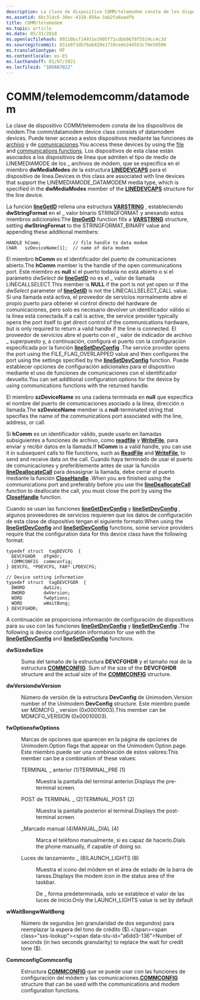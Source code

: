 ```yaml
---
description: La clase de dispositivo COMM/telemodem consta de los dispositivos de módem.
ms.assetid: 6bc314c6-30ec-4318-856a-3ab2fa6aadfb
title: COMM/telemodem
ms.topic: article
ms.date: 05/31/2018
ms.openlocfilehash: 89210bcf14931e3905f71cdbb8678f5519cc4c3d
ms.sourcegitcommit: 831e8f3db78ab820e1710cede244553c70e50500
ms.translationtype: MT
ms.contentlocale: es-ES
ms.lasthandoff: 01/07/2021
ms.locfileid: "105687022"
---
```

# <a name="commdatamodem"></a><span data-ttu-id="a6dd3-103">COMM/telemodem</span><span class="sxs-lookup"><span data-stu-id="a6dd3-103">comm/datamodem</span></span>

<span data-ttu-id="a6dd3-104">La clase de dispositivo COMM/telemodem consta de los dispositivos de módem.</span><span class="sxs-lookup"><span data-stu-id="a6dd3-104">The comm/datamodem device class consists of datamodem devices.</span></span> <span data-ttu-id="a6dd3-105">Puede tener acceso a estos dispositivos mediante las funciones de [archivo](/windows/desktop/FileIO/file-management-functions) y de [comunicaciones](/windows/desktop/DevIO/communications-functions).</span><span class="sxs-lookup"><span data-stu-id="a6dd3-105">You access these devices by using the [file](/windows/desktop/FileIO/file-management-functions) and [communications functions](/windows/desktop/DevIO/communications-functions).</span></span> <span data-ttu-id="a6dd3-106">Los dispositivos de esta clase están asociados a los dispositivos de línea que admiten el tipo de medio de LINEMEDIAMODE de los \_ archivos de módem, que se especifica en el miembro **dwMediaModes** de la estructura [**LINEDEVCAPS**](/windows/desktop/api/Tapi/ns-tapi-linedevcaps) para el dispositivo de línea.</span><span class="sxs-lookup"><span data-stu-id="a6dd3-106">Devices in this class are associated with line devices that support the LINEMEDIAMODE\_DATAMODEM media type, which is specified in the **dwMediaModes** member of the [**LINEDEVCAPS**](/windows/desktop/api/Tapi/ns-tapi-linedevcaps) structure for the line device.</span></span>

<span data-ttu-id="a6dd3-107">La función [**lineGetID**](/windows/desktop/api/Tapi/nf-tapi-linegetid) rellena una estructura [**VARSTRING**](/windows/desktop/api/Tapi/ns-tapi-varstring) , estableciendo **dwStringFormat** en el \_ valor binario STRINGFORMAT y anexando estos miembros adicionales:</span><span class="sxs-lookup"><span data-stu-id="a6dd3-107">The [**lineGetID**](/windows/desktop/api/Tapi/nf-tapi-linegetid) function fills a [**VARSTRING**](/windows/desktop/api/Tapi/ns-tapi-varstring) structure, setting **dwStringFormat** to the STRINGFORMAT\_BINARY value and appending these additional members:</span></span>

``` syntax
HANDLE hComm;            // file handle to data modem
CHAR   szDeviceName[1];  // name of data modem
```

<span data-ttu-id="a6dd3-108">El miembro **hComm** es el identificador del puerto de comunicaciones abierto.</span><span class="sxs-lookup"><span data-stu-id="a6dd3-108">The **hComm** member is the handle of the open communications port.</span></span> <span data-ttu-id="a6dd3-109">Este miembro es **null** si el puerto todavía no está abierto o si el parámetro *dwSelect* de [**lineGetID**](/windows/desktop/api/Tapi/nf-tapi-linegetid) no es el \_ valor de llamada LINECALLSELECT.</span><span class="sxs-lookup"><span data-stu-id="a6dd3-109">This member is **NULL** if the port is not yet open or if the *dwSelect* parameter of [**lineGetID**](/windows/desktop/api/Tapi/nf-tapi-linegetid) is not the LINECALLSELECT\_CALL value.</span></span> <span data-ttu-id="a6dd3-110">Si una llamada está activa, el proveedor de servicios normalmente abre el propio puerto para obtener el control directo del hardware de comunicaciones, pero solo es necesario devolver un identificador válido si la línea está conectada.</span><span class="sxs-lookup"><span data-stu-id="a6dd3-110">If a call is active, the service provider typically opens the port itself to get direct control of the communications hardware, but is only required to return a valid handle if the line is connected.</span></span> <span data-ttu-id="a6dd3-111">El proveedor de servicios abre el puerto con el \_ valor de indicador de archivo \_ superpuesto y, a continuación, configura el puerto con la configuración especificada por la función [**lineSetDevConfig**](/windows/desktop/api/Tapi/nf-tapi-linesetdevconfig) .</span><span class="sxs-lookup"><span data-stu-id="a6dd3-111">The service provider opens the port using the FILE\_FLAG\_OVERLAPPED value and then configures the port using the settings specified by the [**lineSetDevConfig**](/windows/desktop/api/Tapi/nf-tapi-linesetdevconfig) function.</span></span> <span data-ttu-id="a6dd3-112">Puede establecer opciones de configuración adicionales para el dispositivo mediante el uso de funciones de comunicaciones con el identificador devuelto.</span><span class="sxs-lookup"><span data-stu-id="a6dd3-112">You can set additional configuration options for the device by using communications functions with the returned handle.</span></span>

<span data-ttu-id="a6dd3-113">El miembro **szDeviceName** es una cadena terminada en **null** que especifica el nombre del puerto de comunicaciones asociado a la línea, dirección o llamada.</span><span class="sxs-lookup"><span data-stu-id="a6dd3-113">The **szDeviceName** member is a **null**-terminated string that specifies the name of the communications port associated with the line, address, or call.</span></span>

<span data-ttu-id="a6dd3-114">Si **hComm** es un identificador válido, puede usarlo en llamadas subsiguientes a funciones de archivo, como [**readfile**](/windows/desktop/api/fileapi/nf-fileapi-readfile) y [**WriteFile**](/windows/desktop/api/fileapi/nf-fileapi-writefile), para enviar y recibir datos en la llamada.</span><span class="sxs-lookup"><span data-stu-id="a6dd3-114">If **hComm** is a valid handle, you can use it in subsequent calls to file functions, such as [**ReadFile**](/windows/desktop/api/fileapi/nf-fileapi-readfile) and [**WriteFile**](/windows/desktop/api/fileapi/nf-fileapi-writefile), to send and receive data on the call.</span></span> <span data-ttu-id="a6dd3-115">Cuando haya terminado de usar el puerto de comunicaciones y preferiblemente antes de usar la función [**lineDeallocateCall**](/windows/desktop/api/Tapi/nf-tapi-linedeallocatecall) para desasignar la llamada, debe cerrar el puerto mediante la función [**CloseHandle**](/windows/desktop/api/handleapi/nf-handleapi-closehandle) .</span><span class="sxs-lookup"><span data-stu-id="a6dd3-115">When you are finished using the communications port and preferably before you use the [**lineDeallocateCall**](/windows/desktop/api/Tapi/nf-tapi-linedeallocatecall) function to deallocate the call, you must close the port by using the [**CloseHandle**](/windows/desktop/api/handleapi/nf-handleapi-closehandle) function.</span></span>

<span data-ttu-id="a6dd3-116">Cuando se usan las funciones [**lineGetDevConfig**](/windows/desktop/api/Tapi/nf-tapi-linegetdevconfig) y [**lineSetDevConfig**](/windows/desktop/api/Tapi/nf-tapi-linesetdevconfig) , algunos proveedores de servicios requieren que los datos de configuración de esta clase de dispositivo tengan el siguiente formato:</span><span class="sxs-lookup"><span data-stu-id="a6dd3-116">When using the [**lineGetDevConfig**](/windows/desktop/api/Tapi/nf-tapi-linegetdevconfig) and [**lineSetDevConfig**](/windows/desktop/api/Tapi/nf-tapi-linesetdevconfig) functions, some service providers require that the configuration data for this device class have the following format:</span></span>

``` syntax
typedef struct  tagDEVCFG  {
  DEVCFGHDR   dfgHdr;
  COMMCONFIG  commconfig;
} DEVCFG, *PDEVCFG, FAR* LPDEVCFG;

// Device setting information
typedef struct  tagDEVCFGDR  {
  DWORD       dwSize;
  DWORD       dwVersion;
  WORD        fwOptions;
  WORD        wWaitBong;
} DEVCFGHDR;
```

<span data-ttu-id="a6dd3-117">A continuación se proporciona información de configuración de dispositivos para su uso con las funciones [**lineGetDevConfig**](/windows/desktop/api/Tapi/nf-tapi-linegetdevconfig) y [**lineSetDevConfig**](/windows/desktop/api/Tapi/nf-tapi-linesetdevconfig) .</span><span class="sxs-lookup"><span data-stu-id="a6dd3-117">The following is device configuration information for use with the [**lineGetDevConfig**](/windows/desktop/api/Tapi/nf-tapi-linegetdevconfig) and [**lineSetDevConfig**](/windows/desktop/api/Tapi/nf-tapi-linesetdevconfig) functions.</span></span>

<dl> <dt>

<span data-ttu-id="a6dd3-118"><span id="dwSize"></span><span id="dwsize"></span><span id="DWSIZE"></span>**dwSize**</span><span class="sxs-lookup"><span data-stu-id="a6dd3-118"><span id="dwSize"></span><span id="dwsize"></span><span id="DWSIZE"></span>**dwSize**</span></span>
</dt> <dd>

<span data-ttu-id="a6dd3-119">Suma del tamaño de la estructura **DEVCFGHDR** y el tamaño real de la estructura [**COMMCONFIG**](/windows/desktop/api/winbase/ns-winbase-commconfig) .</span><span class="sxs-lookup"><span data-stu-id="a6dd3-119">Sum of the size of the **DEVCFGHDR** structure and the actual size of the [**COMMCONFIG**](/windows/desktop/api/winbase/ns-winbase-commconfig) structure.</span></span>

</dd> <dt>

<span data-ttu-id="a6dd3-120"><span id="dwVersion"></span><span id="dwversion"></span><span id="DWVERSION"></span>**dwVersion**</span><span class="sxs-lookup"><span data-stu-id="a6dd3-120"><span id="dwVersion"></span><span id="dwversion"></span><span id="DWVERSION"></span>**dwVersion**</span></span>
</dt> <dd>

<span data-ttu-id="a6dd3-121">Número de versión de la estructura **DevConfig** de Unimodem.</span><span class="sxs-lookup"><span data-stu-id="a6dd3-121">Version number of the Unimodem **DevConfig** structure.</span></span> <span data-ttu-id="a6dd3-122">Este miembro puede ser MDMCFG \_ version (0x00010003).</span><span class="sxs-lookup"><span data-stu-id="a6dd3-122">This member can be MDMCFG\_VERSION (0x00010003).</span></span>

</dd> <dt>

<span data-ttu-id="a6dd3-123"><span id="fwOptions"></span><span id="fwoptions"></span><span id="FWOPTIONS"></span>**fwOptions**</span><span class="sxs-lookup"><span data-stu-id="a6dd3-123"><span id="fwOptions"></span><span id="fwoptions"></span><span id="FWOPTIONS"></span>**fwOptions**</span></span>
</dt> <dd>

<span data-ttu-id="a6dd3-124">Marcas de opciones que aparecen en la página de opciones de Unimodem.</span><span class="sxs-lookup"><span data-stu-id="a6dd3-124">Option flags that appear on the Unimodem Option page.</span></span> <span data-ttu-id="a6dd3-125">Este miembro puede ser una combinación de estos valores:</span><span class="sxs-lookup"><span data-stu-id="a6dd3-125">This member can be a combination of these values:</span></span>

<dl> <dt>

<span data-ttu-id="a6dd3-126"><span id="TERMINAL_PRE__1_"></span><span id="terminal_pre__1_"></span>TERMINAL \_ anterior (1)</span><span class="sxs-lookup"><span data-stu-id="a6dd3-126"><span id="TERMINAL_PRE__1_"></span><span id="terminal_pre__1_"></span>TERMINAL\_PRE (1)</span></span>
</dt> <dd>

<span data-ttu-id="a6dd3-127">Muestra la pantalla del terminal anterior.</span><span class="sxs-lookup"><span data-stu-id="a6dd3-127">Displays the pre-terminal screen.</span></span>

</dd> <dt>

<span data-ttu-id="a6dd3-128"><span id="TERMINAL_POST__2_"></span><span id="terminal_post__2_"></span>POST de TERMINAL \_ (2)</span><span class="sxs-lookup"><span data-stu-id="a6dd3-128"><span id="TERMINAL_POST__2_"></span><span id="terminal_post__2_"></span>TERMINAL\_POST (2)</span></span>
</dt> <dd>

<span data-ttu-id="a6dd3-129">Muestra la pantalla posterior al terminal.</span><span class="sxs-lookup"><span data-stu-id="a6dd3-129">Displays the post-terminal screen.</span></span>

</dd> <dt>

<span data-ttu-id="a6dd3-130"><span id="MANUAL_DIAL__4_"></span><span id="manual_dial__4_"></span>\_Marcado manual (4)</span><span class="sxs-lookup"><span data-stu-id="a6dd3-130"><span id="MANUAL_DIAL__4_"></span><span id="manual_dial__4_"></span>MANUAL\_DIAL (4)</span></span>
</dt> <dd>

<span data-ttu-id="a6dd3-131">Marca el teléfono manualmente, si es capaz de hacerlo.</span><span class="sxs-lookup"><span data-stu-id="a6dd3-131">Dials the phone manually, if capable of doing so.</span></span>

</dd> <dt>

<span data-ttu-id="a6dd3-132"><span id="LAUNCH_LIGHTS__8_"></span><span id="launch_lights__8_"></span>Luces de lanzamiento \_ (8)</span><span class="sxs-lookup"><span data-stu-id="a6dd3-132"><span id="LAUNCH_LIGHTS__8_"></span><span id="launch_lights__8_"></span>LAUNCH\_LIGHTS (8)</span></span>
</dt> <dd>

<span data-ttu-id="a6dd3-133">Muestra el icono del módem en el área de estado de la barra de tareas.</span><span class="sxs-lookup"><span data-stu-id="a6dd3-133">Displays the modem icon in the status area of the taskbar.</span></span>

<span data-ttu-id="a6dd3-134">De \_ forma predeterminada, solo se establece el valor de las luces de inicio.</span><span class="sxs-lookup"><span data-stu-id="a6dd3-134">Only the LAUNCH\_LIGHTS value is set by default</span></span>

</dd> </dl> </dd> <dt>

<span data-ttu-id="a6dd3-135"><span id="wWaitBong"></span><span id="wwaitbong"></span><span id="WWAITBONG"></span>**wWaitBong**</span><span class="sxs-lookup"><span data-stu-id="a6dd3-135"><span id="wWaitBong"></span><span id="wwaitbong"></span><span id="WWAITBONG"></span>**wWaitBong**</span></span>
</dt> <dd>

<span data-ttu-id="a6dd3-136">Número de segundos (en granularidad de dos segundos) para reemplazar la espera del tono de crédito ($).</span><span class="sxs-lookup"><span data-stu-id="a6dd3-136">Number of seconds (in two seconds granularity) to replace the wait for credit tone ($).</span></span>

</dd> <dt>

<span data-ttu-id="a6dd3-137"><span id="Commconfig"></span><span id="commconfig"></span><span id="COMMCONFIG"></span>**Commconfig**</span><span class="sxs-lookup"><span data-stu-id="a6dd3-137"><span id="Commconfig"></span><span id="commconfig"></span><span id="COMMCONFIG"></span>**Commconfig**</span></span>
</dt> <dd>

<span data-ttu-id="a6dd3-138">Estructura [**COMMCONFIG**](/windows/desktop/api/winbase/ns-winbase-commconfig) que se puede usar con las funciones de configuración del módem y las comunicaciones.</span><span class="sxs-lookup"><span data-stu-id="a6dd3-138">[**COMMCONFIG**](/windows/desktop/api/winbase/ns-winbase-commconfig) structure that can be used with the communications and modem configuration functions.</span></span>

</dd> </dl>

 

 
